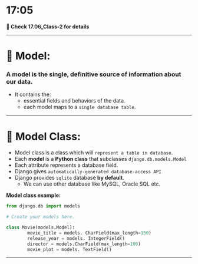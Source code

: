 # 17:05
**📍 Check 17.06_Class-2 for details**

---------------------------------------------------

# 📌 Model:
### A model is the single, definitive source of **information** about our **data**.
- It contains the:
    - essential fields and behaviors of the data.
    - each model maps to a `single database table`.


------------------------------------------------------------


# 📌 Model Class:
- Model class is a class which will `represent a table in database`.
- Each **model** is a **Python class** that subclasses `django.db.models.Model`
- Each attribute represents a database field.
- Django gives `automatically-generated database-access API`
- Django provides ``sqlite`` database **by default**.
    - We can use other database like MySQL, Oracle SQL etc.

**Model class example:**
```py
from django.db import models

# Create your models here.

class Movie(models.Model):
        movie_title = models. CharField(max_length=150)
        release_year = models. IntegerField()
        director = models.CharField(max_length=100)
        movie_plot = models. TextField()
```

--------------------------------------------------------------
